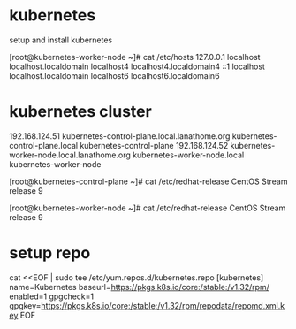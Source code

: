 # kubernetes
setup and install kubernetes

[root@kubernetes-worker-node ~]# cat /etc/hosts
127.0.0.1   localhost localhost.localdomain localhost4 localhost4.localdomain4
::1         localhost localhost.localdomain localhost6 localhost6.localdomain6
#
# kubernetes cluster
192.168.124.51 kubernetes-control-plane.local.lanathome.org kubernetes-control-plane.local kubernetes-control-plane
192.168.124.52 kubernetes-worker-node.local.lanathome.org kubernetes-worker-node.local kubernetes-worker-node




[root@kubernetes-control-plane ~]# cat /etc/redhat-release 
CentOS Stream release 9

[root@kubernetes-worker-node ~]# cat /etc/redhat-release 
CentOS Stream release 9


# setup repo
cat <<EOF | sudo tee /etc/yum.repos.d/kubernetes.repo
[kubernetes]
name=Kubernetes
baseurl=https://pkgs.k8s.io/core:/stable:/v1.32/rpm/
enabled=1
gpgcheck=1
gpgkey=https://pkgs.k8s.io/core:/stable:/v1.32/rpm/repodata/repomd.xml.key
EOF

